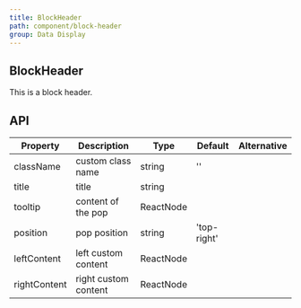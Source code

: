 ```yaml
---
title: BlockHeader
path: component/block-header
group: Data Display
---
```


## BlockHeader

This is a block header.

## API

| Property     | Description          | Type      | Default     | Alternative |
| ------------ | -------------------- | --------- | ----------- | ----------- |
| className    | custom class name    | string    | ''          |             |
| title        | title                | string    |             |             |
| tooltip      | content of the pop   | ReactNode |             |             |
| position     | pop position         | string    | 'top-right' |             |
| leftContent  | left custom content  | ReactNode |             |             |
| rightContent | right custom content | ReactNode |             |             |
